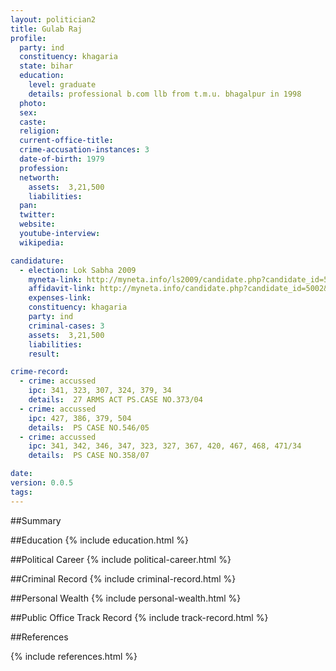```yaml
---
layout: politician2
title: Gulab Raj
profile: 
  party: ind
  constituency: khagaria
  state: bihar
  education: 
    level: graduate
    details: professional b.com llb from t.m.u. bhagalpur in 1998
  photo: 
  sex: 
  caste: 
  religion: 
  current-office-title: 
  crime-accusation-instances: 3
  date-of-birth: 1979
  profession: 
  networth: 
    assets:  3,21,500
    liabilities: 
  pan: 
  twitter: 
  website: 
  youtube-interview: 
  wikipedia: 

candidature: 
  - election: Lok Sabha 2009
    myneta-link: http://myneta.info/ls2009/candidate.php?candidate_id=5002
    affidavit-link: http://myneta.info/candidate.php?candidate_id=5002&scan=original
    expenses-link: 
    constituency: khagaria 
    party: ind
    criminal-cases: 3
    assets:  3,21,500
    liabilities: 
    result:  

crime-record: 
  - crime: accussed
    ipc: 341, 323, 307, 324, 379, 34
    details:  27 ARMS ACT PS.CASE NO.373/04  
  - crime: accussed
    ipc: 427, 386, 379, 504
    details:  PS CASE NO.546/05  
  - crime: accussed
    ipc: 341, 342, 346, 347, 323, 327, 367, 420, 467, 468, 471/34
    details:  PS CASE NO.358/07  

date: 
version: 0.0.5
tags: 
---
```

##Summary


##Education
{% include education.html %}


##Political Career
{% include political-career.html %}


##Criminal Record
{% include criminal-record.html %}


##Personal Wealth
{% include personal-wealth.html %}


##Public Office Track Record
{% include track-record.html %}


##References


{% include references.html %}